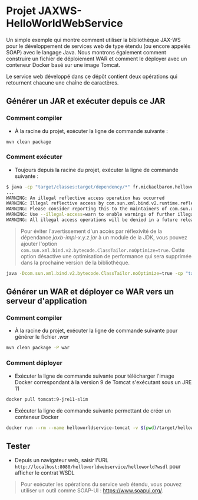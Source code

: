 # Projet JAXWS-HelloWorldWebService

Un simple exemple qui montre comment utiliser la bibliothèque JAX-WS pour le développement de services web de type étendu (ou encore appelés SOAP) avec le langage Java. Nous montrons également comment construire un fichier de déploiement WAR et comment le déployer avec un conteneur Docker basé sur une image Tomcat.

Le service web développé dans ce dépôt contient deux opérations qui retournent chacune une chaîne de caractères.

## Générer un JAR et exécuter depuis ce JAR

### Comment compiler

* À la racine du projet, exécuter la ligne de commande suivante :

```bash
mvn clean package
```

### Comment exécuter

* Toujours depuis la racine du projet, exécuter la ligne de commande suivante :

```bash
$ java -cp "target/classes:target/dependency/*" fr.mickaelbaron.helloworldwebservice.HelloWorldServiceSOAPPublish
...
WARNING: An illegal reflective access operation has occurred
WARNING: Illegal reflective access by com.sun.xml.bind.v2.runtime.reflect.opt.Injector (file:/Users/baronm/workspacepersowebserviceslabs/jaxws-helloworldwebservice/target/dependency/jaxb-impl-2.3.0.1.jar) to method java.lang.ClassLoader.defineClass(java.lang.String,byte[],int,int)
WARNING: Please consider reporting this to the maintainers of com.sun.xml.bind.v2.runtime.reflect.opt.Injector
WARNING: Use --illegal-access=warn to enable warnings of further illegal reflective access operations
WARNING: All illegal access operations will be denied in a future release
```

> Pour éviter l'avertissement d'un accès par réflexivité de la dépendance _jaxb-impl-x.y.z.jar_ à un module de la JDK, vous pouvez ajouter l'option `com.sun.xml.bind.v2.bytecode.ClassTailor.noOptimize=true`. Cette option désactive une optimisation de performance qui sera supprimée dans la prochaine version de la bibliothèque.

```bash
java -Dcom.sun.xml.bind.v2.bytecode.ClassTailor.noOptimize=true -cp "target/classes:target/dependency/*" fr.mickaelbaron.helloworldwebservice.HelloWorldServiceSOAPPublish
```

## Générer un WAR et déployer ce WAR vers un serveur d'application

### Comment compiler

* À la racine du projet, exécuter la ligne de commande suivante pour générer le fichier _.war_

```bash
mvn clean package -P war
```

### Comment déployer

* Exécuter la ligne de commande suivante pour télécharger l'image Docker correspondant à la version 9 de Tomcat s'exécutant sous un JRE 11

```bash
docker pull tomcat:9-jre11-slim
```

* Exécuter la ligne de commande suivante permettant de créer un conteneur Docker

```bash
docker run --rm --name helloworldservice-tomcat -v $(pwd)/target/helloworldwebservice.war:/usr/local/tomcat/webapps/helloworldwebservice.war -it -p 8080:8080 tomcat:9-jre11-slim
```

## Tester

* Depuis un navigateur web, saisir l'URL `http://localhost:8080/helloworldwebservice/helloworld?wsdl` pour afficher le contrat WSDL

> Pour exécuter les opérations du service web étendu, vous pouvez utiliser un outil comme SOAP-UI : <https://www.soapui.org/>.